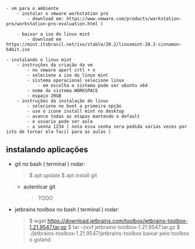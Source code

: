 	- vm para o ambiente
		- instalar o vmware workstation pro
            - download em: https://www.vmware.com/products/workstation-pro/workstation-pro-evaluation.html )
        
		- baixar a iso do linux mint 
            - download em https://mint.itsbrasil.net/iso/stable/20.2/linuxmint-20.2-cinnamon-64bit.iso

    - instalando o linux mint
        - instruções da criação da vm
            - no vmware apert crtl + n
            - selecione a iso do linux mint
            - sistema operacional selecione linux
                - em escolha o sistema pode ser ubuntu x64
            - nome do sistema WORKSPACE
            - espaço 20GB
        - instruções da instalação do linux
            - selecione no boot a primeira opção 
            - use o icone install mint no desktop
            - avance todas as etapas mantendo o default
            - o usuario pode ser aula
            - a senha 1234 ( nota essa senha sera pedida varias vezes por isto de tornar ela facil para as aulas )
    

## instalando aplicações

- git no bash ( terminal ) rodar: 
    > $ apt update
    > $ apt install git
    - autenticar git
        > TODO
    
- jetbrains toolbox no bash ( terminal ) rodar: 
    > $ wget https://download.jetbrains.com/toolbox/jetbrains-toolbox-1.21.9547.tar.gz
    > $ tar -zxvf jetbrains-toolbox-1.21.9547.tar.gz
    > $ ./jetbrains-toolbox-1.21.9547/jetbrains-toolbox 
    > baixar pelo toolbox o goland
